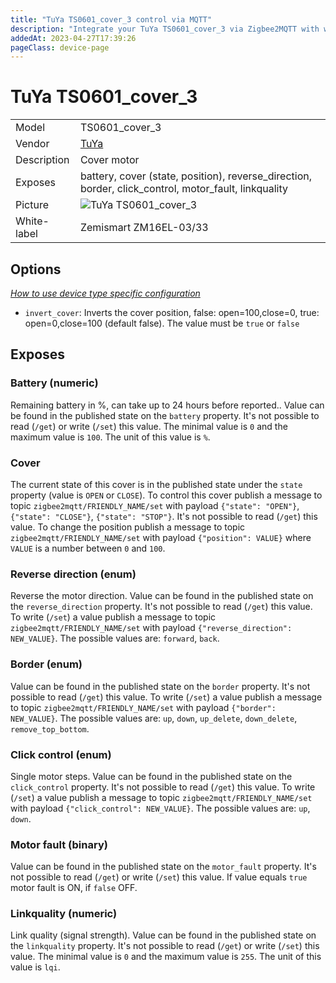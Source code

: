 ```yaml
---
title: "TuYa TS0601_cover_3 control via MQTT"
description: "Integrate your TuYa TS0601_cover_3 via Zigbee2MQTT with whatever smart home infrastructure you are using without the vendor's bridge or gateway."
addedAt: 2023-04-27T17:39:26
pageClass: device-page
---
```


<!-- !!!! -->
<!-- ATTENTION: This file is auto-generated through docgen! -->
<!-- You can only edit the "Notes"-Section between the two comment lines "Notes BEGIN" and "Notes END". -->
<!-- Do not use h1 or h2 heading within "## Notes"-Section. -->
<!-- !!!! -->

# TuYa TS0601_cover_3

|     |     |
|-----|-----|
| Model | TS0601_cover_3  |
| Vendor  | [TuYa](/supported-devices/#v=TuYa)  |
| Description | Cover motor |
| Exposes | battery, cover (state, position), reverse_direction, border, click_control, motor_fault, linkquality |
| Picture | ![TuYa TS0601_cover_3](https://www.zigbee2mqtt.io/images/devices/TS0601_cover_3.jpg) |
| White-label | Zemismart ZM16EL-03/33 |


<!-- Notes BEGIN: You can edit here. Add "## Notes" headline if not already present. -->


<!-- Notes END: Do not edit below this line -->



## Options
*[How to use device type specific configuration](../guide/configuration/devices-groups.md#specific-device-options)*

* `invert_cover`: Inverts the cover position, false: open=100,close=0, true: open=0,close=100 (default false). The value must be `true` or `false`


## Exposes

### Battery (numeric)
Remaining battery in %, can take up to 24 hours before reported..
Value can be found in the published state on the `battery` property.
It's not possible to read (`/get`) or write (`/set`) this value.
The minimal value is `0` and the maximum value is `100`.
The unit of this value is `%`.

### Cover 
The current state of this cover is in the published state under the `state` property (value is `OPEN` or `CLOSE`).
To control this cover publish a message to topic `zigbee2mqtt/FRIENDLY_NAME/set` with payload `{"state": "OPEN"}`, `{"state": "CLOSE"}`, `{"state": "STOP"}`.
It's not possible to read (`/get`) this value.
To change the position publish a message to topic `zigbee2mqtt/FRIENDLY_NAME/set` with payload `{"position": VALUE}` where `VALUE` is a number between `0` and `100`.

### Reverse direction (enum)
Reverse the motor direction.
Value can be found in the published state on the `reverse_direction` property.
It's not possible to read (`/get`) this value.
To write (`/set`) a value publish a message to topic `zigbee2mqtt/FRIENDLY_NAME/set` with payload `{"reverse_direction": NEW_VALUE}`.
The possible values are: `forward`, `back`.

### Border (enum)
Value can be found in the published state on the `border` property.
It's not possible to read (`/get`) this value.
To write (`/set`) a value publish a message to topic `zigbee2mqtt/FRIENDLY_NAME/set` with payload `{"border": NEW_VALUE}`.
The possible values are: `up`, `down`, `up_delete`, `down_delete`, `remove_top_bottom`.

### Click control (enum)
Single motor steps.
Value can be found in the published state on the `click_control` property.
It's not possible to read (`/get`) this value.
To write (`/set`) a value publish a message to topic `zigbee2mqtt/FRIENDLY_NAME/set` with payload `{"click_control": NEW_VALUE}`.
The possible values are: `up`, `down`.

### Motor fault (binary)
Value can be found in the published state on the `motor_fault` property.
It's not possible to read (`/get`) or write (`/set`) this value.
If value equals `true` motor fault is ON, if `false` OFF.

### Linkquality (numeric)
Link quality (signal strength).
Value can be found in the published state on the `linkquality` property.
It's not possible to read (`/get`) or write (`/set`) this value.
The minimal value is `0` and the maximum value is `255`.
The unit of this value is `lqi`.

